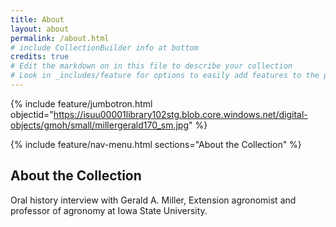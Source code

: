 ```yaml
---
title: About
layout: about
permalink: /about.html
# include CollectionBuilder info at bottom
credits: true
# Edit the markdown on in this file to describe your collection
# Look in _includes/feature for options to easily add features to the page
---
```


{% include feature/jumbotron.html objectid="https://isuu00001library102stg.blob.core.windows.net/digital-objects/gmoh/small/millergerald170_sm.jpg" %} 

{% include feature/nav-menu.html sections="About the Collection" %}

## About the Collection

Oral history interview with Gerald A. Miller, Extension agronomist and professor of agronomy at Iowa State University.